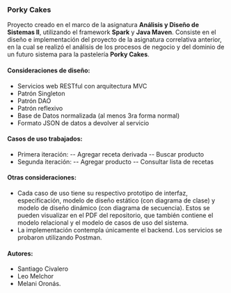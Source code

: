### Porky Cakes

 Proyecto creado en el marco de la asignatura **Análisis y Diseño de Sistemas II**, utilizando el framework **Spark** y **Java Maven**. Consiste en el diseño e implementación del proyecto de la asignatura correlativa anterior, en la cual se realizó el análisis de los procesos de negocio y del dominio de un futuro sistema para la pastelería **Porky Cakes**.

#### Consideraciones de diseño:
- Servicios web RESTful con arquitectura MVC
- Patrón Singleton
- Patrón DAO
- Patrón reflexivo
- Base de Datos normalizada (al menos 3ra forma normal)
- Formato JSON de datos a devolver al servicio

#### Casos de uso trabajados:
- Primera iteración:
-- Agregar receta derivada
-- Buscar producto
- Segunda iteración:
-- Agregar producto
-- Consultar lista de recetas

#### Otras consideraciones:
- Cada caso de uso tiene su respectivo prototipo de interfaz, especificación, modelo de diseño estático (con diagrama de clase) y modelo de diseño dinámico (con diagrama de secuencia). Estos se pueden visualizar en el PDF del repositorio, que también contiene el modelo relacional y el modelo de casos de uso del sistema.
- La implementación contempla únicamente el backend. Los servicios se probaron utilizando Postman.

#### Autores:
- Santiago Civalero
- Leo Melchor
- Melani Oronás.


